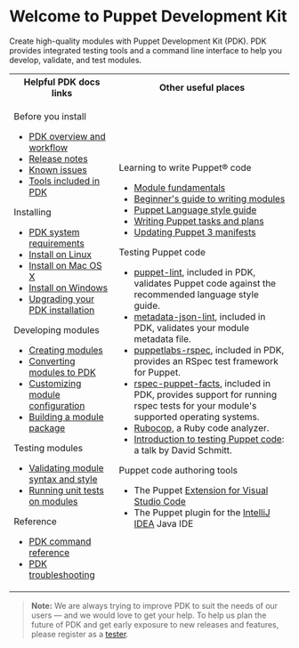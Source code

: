# Welcome to Puppet Development Kit

Create high-quality modules with Puppet Development Kit (PDK). PDK provides
integrated testing tools and a command line interface to help you develop,
validate, and test modules.

<table>
 <tr>
   <th><b>Helpful PDK docs links</b></th>
   <th><b>Other useful places<b></th>
 </tr>
 <tr>
   <td>
    <p>Before you install
        <ul>
            <li><a class="xref" href="pdk_overview.md">PDK overview and workflow</a></li>
            <li><a class="xref" href="pdk_release_notes.md">Release notes</a></li>
            <li><a class="xref" href="pdk_known_issues.md">Known issues</a></li>
            <li><a class="xref" href="pdk_overview.md#pdk-package">Tools included in PDK</a></li>
        </ul>
    </p>
    <p>Installing
        <ul>
            <li><a class="xref" href="pdk_install.md">PDK system requirements</a></li>
            <li><a class="xref" href="pdk_install.md#install-pdk-on-linux">Install on Linux</a></li>
            <li><a class="xref" href="pdk_install.md#install-pdk-on-macos">Install on Mac OS X</a></li>
            <li><a class="xref" href="pdk_install.md#install-pdk-on-windows">Install on Windows</a></li>
            <li><a class="xref" href="pdk_upgrading.md">Upgrading your PDK installation</a></li>
        </ul>
    </p>
    <p>Developing modules
        <ul>
            <li><a class="xref" href="pdk_creating_modules.md">Creating modules</a></li>
            <li><a class="xref" href="pdk_converting_modules.md">Converting modules to PDK</a></li>
            <li><a class="xref" href="customizing_module_config.md">Customizing module configuration</a></li>
            <li><a class="xref" href="pdk_building_module_packages.md">Building a module package</a></li>
        </ul>
    </p>
    <p>Testing modules
        <ul>
            <li><a class="xref" href="pdk_testing.md#validating-modules">Validating module syntax and style</a></li>
            <li><a class="xref" href="pdk_testing.md#unit-testing-modules">Running unit tests on modules</a></li>
        </ul>
    </p>
    <p>Reference
        <ul>
            <li><a class="xref" href="pdk_reference.md">PDK command reference</a></li>
            <li><a class="xref" href="pdk_troubleshooting.md">PDK troubleshooting</a></li>
        </ul>
    </p>
   </td>
   <td>
      <p>Learning to write Puppet® code
            <ul>
                <li><a class="xref" href="https://puppet.com/docs/puppet/latest/modules_fundamentals.html" target="_blank">Module fundamentals</a></li>
                <li><a class="xref" href="https://puppet.com/docs/puppet/latest/bgtm.html" target="_blank">Beginner's guide to writing modules</a></li>
                <li><a class="xref" href="https://puppet.com/docs/puppet/latest/style_guide.html" target="_blank">Puppet Language style guide</a></li>
                <li><a class="xref" href="https://puppet.com/docs/bolt/latest/writing_tasks_and_plans.html" target="_blank">Writing Puppet tasks and plans</a></li>
                <li><a class="xref" href="https://puppet.com/docs/puppet/latest/lang_updating_manifests.html" target="_blank">Updating Puppet 3 manifests</a></li>
            </ul>
      </p>
      <p>Testing Puppet code
            <ul>
                <li><a class="xref" href="https://github.com/puppetlabs/puppet-lint" target="_blank">puppet-lint</a>, included in PDK, validates Puppet code against the recommended language style guide.</li>
                <li><a class="xref" href="https://github.com/voxpupuli/metadata-json-lint" target="_blank">metadata-json-lint</a>, included in PDK, validates your module metadata file.</li>
                <li><a class="xref" href="http://rspec-puppet.com/" target="_blank">puppetlabs-rspec</a>, included in PDK, provides an RSpec test framework for Puppet.</li>
                <li><a class="xref" href="https://github.com/voxpupuli/rspec-puppet-facts" target="_blank">rspec-puppet-facts</a>, included in PDK, provides support for running rspec tests for your module's supported operating systems.</li>
                <li><a class="xref" href="https://rubocop.org/" target="_blank">Rubocop</a>, a Ruby code analyzer.</li>
                <li><a class="xref" href="https://www.youtube.com/watch?v=GgNrxLfoDF8" target="_blank">Introduction to testing Puppet code</a>: a talk by David Schmitt.</li>
            </ul>
      </p>
      <p>Puppet code authoring tools
            <ul>
                <li>The Puppet <a class="xref" href="https://puppet-vscode.github.io/">Extension for Visual Studio Code</a></li>
                <li>The Puppet plugin for the <a class="xref" href="https://www.jetbrains.com/help/idea/puppet.html">IntelliJ
IDEA</a> Java IDE</li>
            </ul>
      </p>
   </td>
 </tr>
</table>

> **Note:** We are always trying to improve PDK to suit the needs of our users —
and we would love to get your help. To help us plan the future of PDK and get
early exposure to new releases and features, please register as a
[tester](https://www.surveygizmo.com/s3/3798001/pdk).

